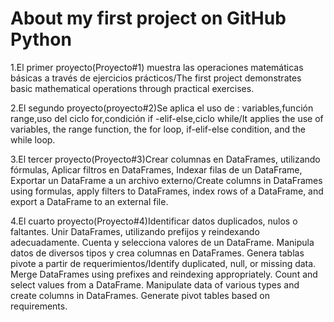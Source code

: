 # About my first project on GitHub Python
1.El primer proyecto(Proyecto#1) muestra las operaciones matemáticas básicas a través de ejercicios prácticos/The first project demonstrates basic mathematical operations through practical exercises.

2.El segundo proyecto(proyecto#2)Se aplica el uso de : variables,función range,uso del ciclo for,condición if -elif-else,ciclo while/It applies the use of variables, the range function, the for loop, if-elif-else condition, and the while loop.

3.El tercer proyecto(Proyecto#3)Crear columnas en DataFrames, utilizando fórmulas, Aplicar filtros en DataFrames, Indexar filas de un DataFrame, Exportar un DataFrame a un archivo externo/Create columns in DataFrames using formulas, apply filters to DataFrames, index rows of a DataFrame, and export a DataFrame to an external file.

4.El cuarto proyecto(Proyecto#4)Identificar datos duplicados, nulos o faltantes. Unir DataFrames, utilizando prefijos y reindexando adecuadamente. Cuenta y selecciona valores de un DataFrame. Manipula datos de diversos tipos y crea columnas en DataFrames. Genera tablas pivote a partir de requerimientos/Identify duplicated, null, or missing data. Merge DataFrames using prefixes and reindexing appropriately. Count and select values from a DataFrame. Manipulate data of various types and create columns in DataFrames. Generate pivot tables based on requirements.
